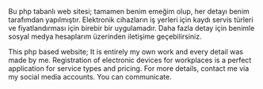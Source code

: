Bu php tabanlı web sitesi; tamamen benim emeğim olup, her detayı benim tarafımdan yapılmıştır. Elektronik cihazların iş yerleri için kaydı servis türleri ve fiyatlandırması için birebir bir uygulamadır. Daha fazla detay için benimle sosyal medya hesaplarım üzerinden
iletişime geçebilirsiniz. 


This php based website; It is entirely my own work and every detail was made by me. Registration of electronic devices for workplaces is a perfect application for service types and pricing. For more details, contact me via my social media accounts.
You can communicate.
